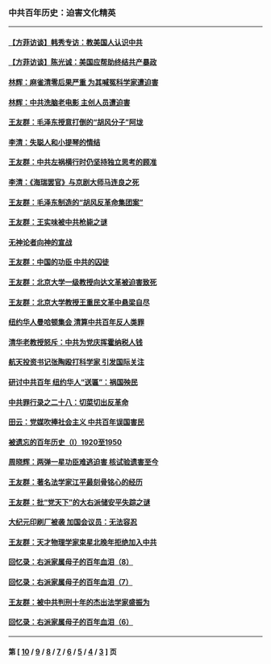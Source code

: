 ### 中共百年历史：迫害文化精英
---
#### [【方菲访谈】韩秀专访：教美国人认识中共](../../pages/nf1176111/n13821310.md?02200430) 
#### [【方菲访谈】陈光诚：美国应帮助终结共产暴政](../../pages/nf1176111/n13759521.md?02200430) 
#### [林辉：麻雀清零后果严重 为其喊冤科学家遭迫害](../../pages/nf1176111/n13746900.md?02200430) 
#### [林辉：中共洗脑老电影 主创人员遭迫害](../../pages/nf1176111/n13699437.md?02200430) 
#### [王友群：毛泽东授意打倒的“胡风分子”阿垅](../../pages/nf1176111/n13592541.md?02200430) 
#### [李清：失聪人和小提琴的情结](../../pages/nf1176111/n13459280.md?02200430) 
#### [王友群：中共左祸横行时仍坚持独立思考的顾准](../../pages/nf1176111/n13444722.md?02200430) 
#### [李清：《海瑞罢官》与京剧大师马连良之死](../../pages/nf1176111/n13412316.md?02200430) 
#### [王友群：毛泽东制造的“胡风反革命集团案”](../../pages/nf1176111/n13324909.md?02200430) 
#### [王友群：王实味被中共枪毙之谜](../../pages/nf1176111/n13307502.md?02200430) 
#### [无神论者向神的宣战](../../pages/nf1176111/n13281535.md?02200430) 
#### [王友群：中国的功臣 中共的囚徒](../../pages/nf1176111/n13291790.md?02200430) 
#### [王友群：北京大学一级教授向达文革被迫害致死](../../pages/nf1176111/n13150966.md?02200430) 
#### [王友群：北京大学教授王重民文革中悬梁自尽](../../pages/nf1176111/n13084645.md?02200430) 
#### [纽约华人曼哈顿集会 清算中共百年反人类罪](../../pages/nf1176111/n13084157.md?02200430) 
#### [清华老教授怒斥：中共为党庆挥霍纳税人钱](../../pages/nf1176111/n13071430.md?02200430) 
#### [航天投资书记张陶殴打科学家 引发国际关注](../../pages/nf1176111/n13069132.md?02200430) 
#### [研讨中共百年 纽约华人“送匾”：祸国殃民](../../pages/nf1176111/n13057367.md?02200430) 
#### [中共罪行录之二十八：切菜切出反革命](../../pages/nf1176111/n13030600.md?02200430) 
#### [田云：党媒吹捧社会主义 中共百年误国害民](../../pages/nf1176111/n13006682.md?02200430) 
#### [被遗忘的百年历史（I）1920至1950](../../pages/nf1176111/n12986411.md?02200430) 
#### [周晓辉：两弹一星功臣难逃迫害 核试验遗害至今](../../pages/nf1176111/n12974997.md?02200430) 
#### [王友群：著名法学家江平最刻骨铭心的经历](../../pages/nf1176111/n12970787.md?02200430) 
#### [王友群：批“党天下”的大右派储安平失踪之谜](../../pages/nf1176111/n12954229.md?02200430) 
#### [大纪元印刷厂被袭 加国会议员：无法容忍](../../pages/nf1176111/n12883028.md?02200430) 
#### [王友群：天才物理学家束星北晚年拒绝加入中共](../../pages/nf1176111/n12792913.md?02200430) 
#### [回忆录：右派家属母子的百年血泪（8）](../../pages/nf1176111/n12706196.md?02200430) 
#### [回忆录：右派家属母子的百年血泪（7）](../../pages/nf1176111/n12706191.md?02200430) 
#### [王友群：被中共判刑十年的杰出法学家盛振为](../../pages/nf1176111/n12706141.md?02200430) 
#### [回忆录：右派家属母子的百年血泪（6）](../../pages/nf1176111/n12698863.md?02200430) 

---
#### 第 [ [10](./10.md?02200430) / [9](./9.md?02200430) / [8](./8.md?02200430) / [7](./7.md?02200430) / [6](./6.md?02200430) / [5](./5.md?02200430) / [4](./4.md?02200430) / [3](./3.md?02200430) ] 页
